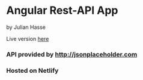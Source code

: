 # Angular Rest-API App
by Julian Hasse

Live version [here](https://ecstatic-sammet-693cc5.netlify.com/) 

### API provided by http://jsonplaceholder.com
### Hosted on Netlify
